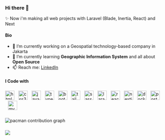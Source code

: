 ### Hi there 👋

✨ Now i'm making all web projects with Laravel (Blade, Inertia, React) and Next

<!--
**cejeone/cejeone** is a ✨ _special_ ✨ repository because its `README.md` (this file) appears on your GitHub profile.

Here are some ideas to get you started: -->

#### Bio

- 🔭 I’m currently working on a Geospatial technology-based company in Jakarta
- 🌱 I’m currently learning **Geographic Information System** and all about **Open Source**
- 📫 Reach me: [LinkedIn](https://www.linkedin.com/in/muhammad-nur-ubaidillah-a06b59199/] "Muhammad Nur Ubaidillah")

<!--
- 👯 I’m looking to collaborate on ...
- 🤔 I’m looking for help with ...
- 💬 Ask me about ...
- 😄 Pronouns: ...
- ⚡ Fun fact: ... -->


###

#### I Code with

###

<div align="left">
  <img src="https://skillicons.dev/icons?i=html" height="30" alt="html5 logo"  />
  <img width="5" />
  <img src="https://skillicons.dev/icons?i=css" height="30" alt="css3 logo"  />
  <img width="5" />
  <img src="https://skillicons.dev/icons?i=js" height="30" alt="javascript logo"  />
  <img width="5" />
  <img src="https://skillicons.dev/icons?i=ts" height="30" alt="typescript logo"  />
  <img width="5" />
  <img src="https://skillicons.dev/icons?i=bootstrap" height="30" alt="bootstrap logo"  />
  <img width="5" />
  <img src="https://skillicons.dev/icons?i=tailwind" height="30" alt="tailwindcss logo"  />
  <img width="5" />
  <img src="https://skillicons.dev/icons?i=sass" height="30" alt="sass logo"  />
  <img width="5" />
  <img src="https://skillicons.dev/icons?i=laravel" height="30" alt="laravel logo"  />
  <img width="5" />
  <img src="https://skillicons.dev/icons?i=react" height="30" alt="react logo"  />
  <img width="5" />
  <img src="https://skillicons.dev/icons?i=nextjs" height="30" alt="nextjs logo"  />
  <img width="5" />
  <img src="https://skillicons.dev/icons?i=docker" height="30" alt="docker logo"  />
  <img width="5" />
  <img src="https://skillicons.dev/icons?i=postgres" height="30" alt="postgresql logo"  />
  <img width="5" />
  <img src="https://skillicons.dev/icons?i=mysql" height="30" alt="mysql logo"  />
  <img width="5" />
</div>

###

<picture>
  <source media="(prefers-color-scheme: dark)" srcset="https://raw.githubusercontent.com/cejeone/cejeone/output/pacman-contribution-graph-dark.svg">
  <source media="(prefers-color-scheme: light)" srcset="https://raw.githubusercontent.com/cejeone/cejeone/output/pacman-contribution-graph.svg">
  <img alt="pacman contribution graph" src="https://raw.githubusercontent.com/cejeone/cejeone/output/pacman-contribution-graph.svg">
</picture>

###

###

<div align="left">
  <img src="https://visitor-badge.laobi.icu/badge?page_id=cejeone.cejeone&"  />
</div>

###
